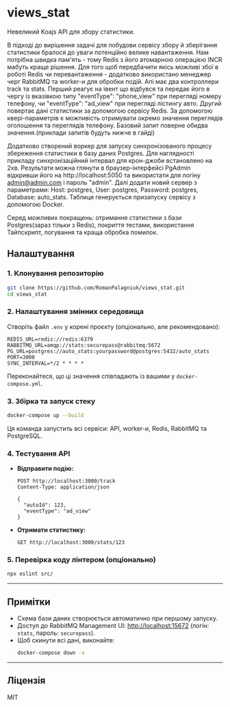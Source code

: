 # views_stat
Невеликий Koajs API для збору статистики.

  В підході до вирішення задачі для побудови сервісу збору й зберігання статистики бралося до уваги потенційно велике навантаження. Нам потрібна швидка пам'ять - тому Redis з його атомарною операцією INCR мабуть краще рішення. Для того щоб передбачити якісь можливі збої в роботі Redis чи перевантаження - додатково використано менеджер черг RabbitMQ та worker-и для обробки подій. Апі має два контроллери track та stats. Перший реагує на івент що відбувся та передає його в чергу із вказівкою типу "eventType": "phone_view" при перегляді номеру телефону, чи "eventType": "ad_view" при перегляді лістингу авто. Другий повертає дані статистики за допомогою сервісу Redis. За допомогою квері-параметрів є можливість отримувати окремо значення переглядів оголошення та переглядів телефону. Базовий запит поверне обидва значення.(приклади запитів будуть нижче в гайді)

  Додатково створений воркер для запуску синхронізованого процесу збереження статистики в базу даних Postgres. Для наглядності прикладу синхронізаційний інтервал для крон-джоби встановлено на 2хв. Результати можна глянути в браузер-інтерфейсі PgAdmin відкривши його на http://localhost:5050 та використати для логіну admin@admin.com і пароль "admin". Далі додати новий сервер з параметрами: Host: postgres, User: postgres, Password: postgres, Database: auto_stats. Таблиця генерується призапуску сервісу з допомогою Docker.

  Серед можливих покращень: отримання статистики з бази Postgres(зараз тільки з Redis), покриття тестами, використання Тайпскрипт, логування та краща обробка помилок.
## Налаштування

### 1. Клонування репозиторію
```sh
git clone https://github.com/RomanPalagniuk/views_stat.git
cd views_stat
```

### 2. Налаштування змінних середовища

Створіть файл `.env` у корені проєкту (опціонально, але рекомендовано):

```
REDIS_URL=redis://redis:6379
RABBITMQ_URL=amqp://stats:securepass@rabbitmq:5672
PG_URL=postgres://auto_stats:yourpassword@postgres:5432/auto_stats
PORT=3000
SYNC_INTERVAL=*/2 * * * *
```

Переконайтеся, що ці значення співпадають із вашими у `docker-compose.yml`.

### 3. Збірка та запуск стеку

```sh
docker-compose up --build
```

Ця команда запустить всі сервіси: API, worker-и, Redis, RabbitMQ та PostgreSQL.

### 4. Тестування API

- **Відправити подію:**
  ```
  POST http://localhost:3000/track
  Content-Type: application/json

  {
    "autoId": 123,
    "eventType": "ad_view"
  }
  ```
- **Отримати статистику:**
  ```
  GET http://localhost:3000/stats/123
  ```

### 5. Перевірка коду лінтером (опціонально)

```sh
npx eslint src/
```

---

## Примітки

- Схема бази даних створюється автоматично при першому запуску.
- Доступ до RabbitMQ Management UI: [http://localhost:15672](http://localhost:15672) (логін: `stats`, пароль: `securepass`).
- Щоб скинути всі дані, виконайте:
  ```sh
  docker-compose down -v
  ```

---

## Ліцензія
MIT
